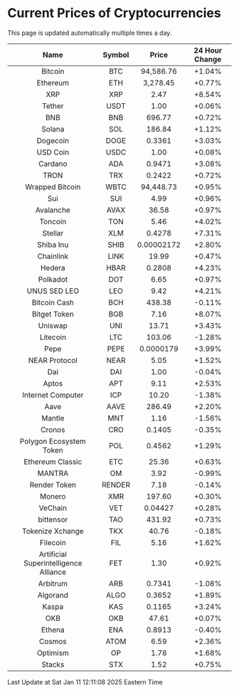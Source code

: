# Current Prices of Cryptocurrencies
This page is updated automatically multiple times a day.

| Name | Symbol | Price | 24 Hour Change |
| :---: |:---:| :---: | :---: |
| Bitcoin | BTC | 94,586.76 | +1.04% |
| Ethereum | ETH | 3,278.45 | +0.77% |
| XRP | XRP | 2.47 | +8.54% |
| Tether | USDT | 1.00 | +0.06% |
| BNB | BNB | 696.77 | +0.72% |
| Solana | SOL | 186.84 | +1.12% |
| Dogecoin | DOGE | 0.3361 | +3.03% |
| USD Coin | USDC | 1.00 | +0.08% |
| Cardano | ADA | 0.9471 | +3.08% |
| TRON | TRX | 0.2422 | +0.72% |
| Wrapped Bitcoin | WBTC | 94,448.73 | +0.95% |
| Sui | SUI | 4.99 | +0.96% |
| Avalanche | AVAX | 36.58 | +0.97% |
| Toncoin | TON | 5.46 | +4.02% |
| Stellar | XLM | 0.4278 | +7.31% |
| Shiba Inu | SHIB | 0.00002172 | +2.80% |
| Chainlink | LINK | 19.99 | +0.47% |
| Hedera | HBAR | 0.2808 | +4.23% |
| Polkadot | DOT | 6.65 | +0.97% |
| UNUS SED LEO | LEO | 9.42 | +4.21% |
| Bitcoin Cash | BCH | 438.38 | -0.11% |
| Bitget Token | BGB | 7.16 | +8.07% |
| Uniswap | UNI | 13.71 | +3.43% |
| Litecoin | LTC | 103.06 | -1.28% |
| Pepe | PEPE | 0.0000179 | +3.99% |
| NEAR Protocol | NEAR | 5.05 | +1.52% |
| Dai | DAI | 1.00 | -0.04% |
| Aptos | APT | 9.11 | +2.53% |
| Internet Computer | ICP | 10.20 | -1.38% |
| Aave | AAVE | 286.49 | +2.20% |
| Mantle | MNT | 1.16 | -1.56% |
| Cronos | CRO | 0.1405 | -0.35% |
| Polygon Ecosystem Token | POL | 0.4562 | +1.29% |
| Ethereum Classic | ETC | 25.36 | +0.63% |
| MANTRA | OM | 3.92 | -0.99% |
| Render Token | RENDER | 7.18 | -0.14% |
| Monero | XMR | 197.60 | +0.30% |
| VeChain | VET | 0.04427 | +0.28% |
| bittensor | TAO | 431.92 | +0.73% |
| Tokenize Xchange | TKX | 40.76 | -0.18% |
| Filecoin | FIL | 5.16 | +1.62% |
| Artificial Superintelligence Alliance | FET | 1.30 | +0.92% |
| Arbitrum | ARB | 0.7341 | -1.08% |
| Algorand | ALGO | 0.3652 | +1.89% |
| Kaspa | KAS | 0.1165 | +3.24% |
| OKB | OKB | 47.61 | +0.07% |
| Ethena | ENA | 0.8913 | -0.40% |
| Cosmos | ATOM | 6.59 | +2.36% |
| Optimism | OP | 1.78 | +1.68% |
| Stacks | STX | 1.52 | +0.75% |

Last Update at Sat Jan 11 12:11:08 2025 Eastern Time